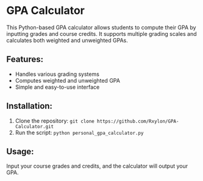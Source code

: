 # GPA Calculator
This Python-based GPA calculator allows students to compute their GPA by inputting grades and course credits. It supports multiple grading scales and calculates both weighted and unweighted GPAs.

## Features:
- Handles various grading systems
- Computes weighted and unweighted GPA
- Simple and easy-to-use interface

## Installation:
1. Clone the repository: `git clone https://github.com/Rxylon/GPA-Calculator.git`
2. Run the script: `python personal_gpa_calculator.py`

## Usage:
Input your course grades and credits, and the calculator will output your GPA.
